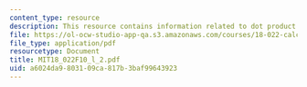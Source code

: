 ```yaml
---
content_type: resource
description: This resource contains information related to dot product.
file: https://ol-ocw-studio-app-qa.s3.amazonaws.com/courses/18-022-calculus-of-several-variables-fall-2010/a6024da9803109ca817b3baf99643923_MIT18_022F10_l_2.pdf
file_type: application/pdf
resourcetype: Document
title: MIT18_022F10_l_2.pdf
uid: a6024da9-8031-09ca-817b-3baf99643923
---
```

